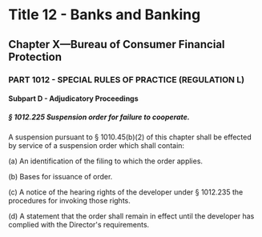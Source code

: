 
# Title 12 - Banks and Banking
## Chapter X—Bureau of Consumer Financial Protection
### PART 1012 - SPECIAL RULES OF PRACTICE (REGULATION L)
#### Subpart D - Adjudicatory Proceedings
##### § 1012.225 Suspension order for failure to cooperate.

A suspension pursuant to § 1010.45(b)(2) of this chapter shall be effected by service of a suspension order which shall contain:

(a) An identification of the filing to which the order applies.

(b) Bases for issuance of order.

(c) A notice of the hearing rights of the developer under § 1012.235 the procedures for invoking those rights.

(d) A statement that the order shall remain in effect until the developer has complied with the Director's requirements.
